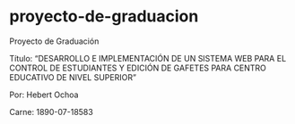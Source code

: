 # proyecto-de-graduacion
Proyecto de Graduación


Título: “DESARROLLO E IMPLEMENTACIÓN DE UN SISTEMA WEB PARA EL CONTROL DE ESTUDIANTES Y EDICIÓN DE GAFETES PARA CENTRO EDUCATIVO DE NIVEL SUPERIOR”

Por: Hebert Ochoa

Carne: 1890-07-18583
